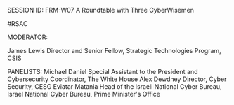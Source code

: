 SESSION ID: FRM-W07
A Roundtable with Three CyberWisemen

#RSAC

MODERATOR:

James Lewis
Director and Senior Fellow, Strategic Technologies Program, CSIS

PANELISTS:
Michael Daniel
Special Assistant to the President and Cybersecurity Coordinator, The White House
Alex Dewdney
Director, Cyber Security, CESG
Eviatar Matania
Head of the Israeli National Cyber Bureau, Israel National Cyber Bureau, Prime Minister's Office

